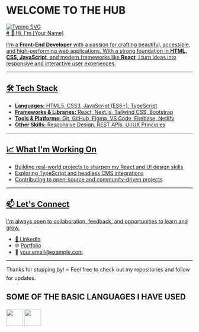 
<h1>
  WELCOME TO THE HUB
</h1>
<a href="https://git.io/typing-svg"><img src="https://readme-typing-svg.herokuapp.com?font=Fira+Code&pause=1000&width=435&lines=front+end+specialist+in+modern+generation" alt="Typing SVG" />
<div>
  # 👋 Hi, I'm [Your Name]

I'm a **Front-End Developer** with a passion for crafting beautiful, accessible, and high-performing web applications. With a strong foundation in **HTML, CSS, JavaScript**, and modern frameworks like **React**, I turn ideas into responsive and interactive user experiences.

---

## 🛠️ Tech Stack

- **Languages:** HTML5, CSS3, JavaScript (ES6+), TypeScript
- **Frameworks & Libraries:** React, Next.js, Tailwind CSS, Bootstrap
- **Tools & Platforms:** Git, GitHub, Figma, VS Code, Firebase, Netlify
- **Other Skills:** Responsive Design, REST APIs, UI/UX Principles

---

## 📈 What I'm Working On

- Building real-world projects to sharpen my React and UI design skills  
- Exploring TypeScript and headless CMS integrations  
- Contributing to open-source and community-driven projects  

---

## 📫 Let's Connect

I'm always open to collaboration, feedback, and opportunities to learn and grow.

- 💼 [LinkedIn](https://www.linkedin.com/in/your-profile)  
- 🌐 [Portfolio](https://your-portfolio.com)  
- 📧 your.email@example.com

---

Thanks for stopping by! ⭐ Feel free to check out my repositories and follow for updates.

</div>


</a><h2>
  SOME OF THE BASIC LANGUAGES I HAVE USED

</h2>
<img src="https://cdn.jsdelivr.net/gh/devicons/devicon/icons/html5/html5-original.svg" width="45" height="45"/>
<img src="https://cdn.jsdelivr.net/gh/devicons/devicon/icons/css3/css3-original.svg" width="45" height="45"/>

<!---
andyshoots185/andyshoots185 is a ✨ special ✨ repository because its `README.md` (this file) appears on your GitHub profile.
You can click the Preview link to take a look at your changes.
--->
